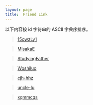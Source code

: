 ```yaml
---
layout: page
title:  Friend Link
---
```


以下内容按 id 字符串的 ASCII 字典序排序。

> [15owzLy1](https://www.cnblogs.com/15owzLy1)

> [MisakaE](http://misakae.live/)

> [StudyingFather](https://studyingfather.com/)

> [Woshiluo](https://woshiluo.com/)

> [cjh-hhz](https://cjh-hhz.github.io/)

> [uncle-lu](https://www.uncle-lu.org/)

> [xqmmcqs](https://xqmmcqs.com/)